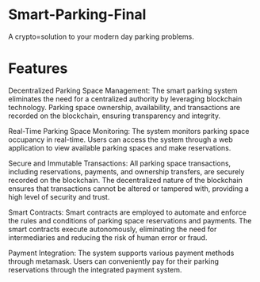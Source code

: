 # Smart-Parking-Final
A crypto=solution to your modern day parking problems.

# Features
Decentralized Parking Space Management: The smart parking system eliminates the need for a centralized authority by leveraging blockchain technology. Parking space ownership, availability, and transactions are recorded on the blockchain, ensuring transparency and integrity.

Real-Time Parking Space Monitoring: The system  monitors parking space occupancy in real-time. Users can access the system through a web application to view available parking spaces and make reservations.

Secure and Immutable Transactions: All parking space transactions, including reservations, payments, and ownership transfers, are securely recorded on the blockchain. The decentralized nature of the blockchain ensures that transactions cannot be altered or tampered with, providing a high level of security and trust.

Smart Contracts: Smart contracts are employed to automate and enforce the rules and conditions of parking space reservations and payments. The smart contracts execute autonomously, eliminating the need for intermediaries and reducing the risk of human error or fraud.

Payment Integration: The system supports various payment methods through metamask. Users can conveniently pay for their parking reservations through the integrated payment system.
